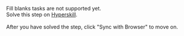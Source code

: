 Fill blanks tasks are not supported yet. <br>Solve this step on <a href="https://hyperskill.org/learn/step/47736">Hyperskill</a>. <br><br>After you have solved the step, click "Sync with Browser"  to move on.